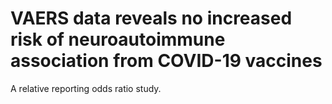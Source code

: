# VAERS data reveals no increased risk of neuroautoimmune association from COVID-19 vaccines

A relative reporting odds ratio study.
